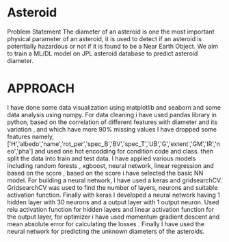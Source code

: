 # Asteroid
Problem Statement
The diameter of an asteroid is one the most important physical parameter of an asteroid, 
it is used to detect if an asteroid is potentially hazardous or not if it is found to be a Near Earth Object. 
We aim to train a ML/DL model on JPL asteroid database to predict asteroid diameter.

# APPROACH
I have done some data visualization using matplotlib and seaborn and some data analysis using numpy.
For data cleaning i have used pandas library in python,
based on the correlation of different features with diameter and its variation , and which have more 90% missing values
I have dropped some features namely,
['H','albedo','name','rot_per','spec_B','BV','spec_T','UB','G','extent','GM','IR','neo','pha']
and used one hot encodding for condition code and class.
then split the data into train and test data.
I have applied various models including random forests , xgboost, neural network, linear regression
and based on the score , based on the score i have selected the basic NN model.
For building a neural network, I have used a keras and gridsearchCV.
GridsearchCV was used to find the number of layers, neurons and suitable activation function.
Finally with keras I developed a neural network having 1 hidden layer with 30 neurons and a output layer with 1 output neuron.
Used relu activation function for hidden layers and linear activation function for the output layer, for optimizer i have used momentum gradient descent and mean absolute error for calculating the losses .
Finally I have used the neural network for predicting the unknown diameters of the asteroids.

